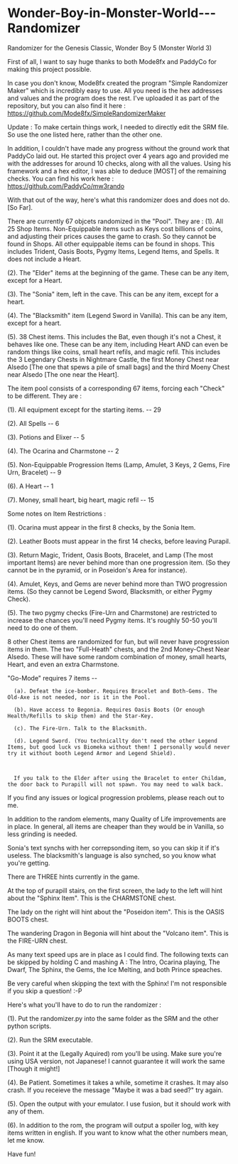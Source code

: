 # Wonder-Boy-in-Monster-World---Randomizer
Randomizer for the Genesis Classic, Wonder Boy 5 (Monster World 3)

First of all, I want to say huge thanks to both Mode8fx and PaddyCo for making this project possible.

In case you don't know, Mode8fx created the program "Simple Randomizer Maker" which is incredibly easy to use. All you need is the hex addresses and values and the program does the rest.
I've uploaded it as part of the repository, but you can also find it here : https://github.com/Mode8fx/SimpleRandomizerMaker

Update : To make certain things work, I needed to directly edit the SRM file. So use the one listed here, rather than the other one. 


In addition, I couldn't have made any progress without the ground work that PaddyCo laid out. He started this project over 4 years ago and provided me with the addresses for around 10 checks, along with all the values.
Using his framework and a hex editor, I was able to deduce [MOST] of the remaining checks.
You can find his work here : https://github.com/PaddyCo/mw3rando


With that out of the way, here's what this randomizer does and does not do. [So Far].

There are currently 67 objcets randomized in the "Pool". They are :
(1). All 25 Shop Items. Non-Equippable items such as Keys cost billions of coins, and adjusting their prices causes the game to crash. So they cannot be found in Shops. All other equippable items can be found in shops.
This includes Trident, Oasis Boots, Pygmy Items, Legend Items, and Spells. It does not include a Heart.

(2). The "Elder" items at the beginning of the game. These can be any item, except for a Heart.

(3). The "Sonia" item, left in the cave. This can be any item, except for a heart.

(4). The "Blacksmith" item (Legend Sword in Vanilla). This can be any item, except for a heart. 

(5). 38 Chest items. This includes the Bat, even though it's not a Chest, it behaves like one. These can be any item, including Heart AND can even be random things like coins, small heart refils, and magic refil.
This includes the 3 Legendary Chests in Nightmare Castle, the first Money Chest near Alsedo [The one that spews a pile of small bags] and the third Moeny Chest near Alsedo [The one near the Heart]. 

The item pool consists of a corresponding 67 items, forcing each "Check" to be different. They are :

(1). All equipment except for the starting items. -- 29

(2). All Spells -- 6

(3). Potions and Elixer -- 5

(4). The Ocarina and Charmstone -- 2

(5). Non-Equippable Progression Items (Lamp, Amulet, 3 Keys, 2 Gems, Fire Urn, Bracelet) -- 9

(6). A Heart -- 1

(7). Money, small heart, big heart, magic refil -- 15

Some notes on Item Restrictions :

(1). Ocarina must appear in the first 8 checks, by the Sonia Item.

(2). Leather Boots must appear in the first 14 checks, before leaving Purapil. 

(3). Return Magic, Trident, Oasis Boots, Bracelet, and Lamp (The most important Items) are never behind more than one progression item. (So they cannot be in the pyramid, or in Poseidon's Area for instance).

(4). Amulet, Keys, and Gems are never behind more than TWO progression items. (So they cannot be Legend Sword, Blacksmith, or either Pygmy Check). 

(5). The two pygmy checks (Fire-Urn and Charmstone) are restricted to increase the chances you'll need Pygmy items. It's roughly 50-50 you'll need to do one of them.

8 other Chest items are randomized for fun, but will never have progression items in them. The two "Full-Heath" chests, and the 2nd Money-Chest Near Alsedo. These will have some random combination of money, small hearts, Heart, and even an extra Charmstone. 


"Go-Mode" requires 7 items --
   
      (a). Defeat the ice-bomber. Requires Bracelet and Both-Gems. The Old-Axe is not needed, nor is it in the Pool. 
   
      (b). Have access to Begonia. Requires Oasis Boots (Or enough Health/Refills to skip them) and the Star-Key.
   
      (c). The Fire-Urn. Talk to the Blacksmith.

      (d). Legend Sword. (You technicallty don't need the other Legend Items, but good luck vs Biomeka without them! I personally would never try it without booth Legend Armor and Legend Shield). 
   
  

      If you talk to the Elder after using the Bracelet to enter Childam, the door back to Purapill will not spawn. You may need to walk back. 


   If you find any issues or logical progression problems, please reach out to me.


In addition to the random elements, many Quality of Life improvements are in place. In general, all items are cheaper than they would be in Vanilla, so less grinding is needed. 

Sonia's text synchs with her correpsonding item, so you can skip it if it's useless. The blacksmith's language is also synched, so you know what you're getting.

There are THREE hints currently in the game. 

At the top of purapill stairs, on the first screen, the lady to the left will hint about the "Sphinx Item". This is the CHARMSTONE chest.

The lady on the right will hint about the "Poseidon item". This is the OASIS BOOTS chest.

The wandering Dragon in Begonia will hint about the "Volcano item". This is the FIRE-URN chest. 

As many text speed ups are in place as I could find. The following texts can be skipped by holding C and mashing A : The Intro, Ocarina playing, The Dwarf, The Sphinx, the Gems, the Ice Melting, and both Prince speaches.

Be very careful when skipping the text with the Sphinx! I'm not responsible if you skip a question! :-P

Here's what you'll have to do to run the randomizer :

(1). Put the randomizer.py into the same folder as the SRM and the other python scripts. 

(2). Run the SRM executable. 

(3). Point it at the (Legally Aquired) rom you'll be using. Make sure you're using USA version, not Japanese! I cannot guarantee it will work the same [Though it might!]

(4). Be Patient. Sometimes it takes a while, sometime it crashes. It may also crash. If you receieve the message "Maybe it was a bad seed?" try again.

(5). Open the output with your emulator. I use fusion, but it should work with any of them. 

(6). In addition to the rom, the program will output a spoiler log, with key items written in english. If you want to know what the other numbers mean, let me know. 

Have fun!
    
